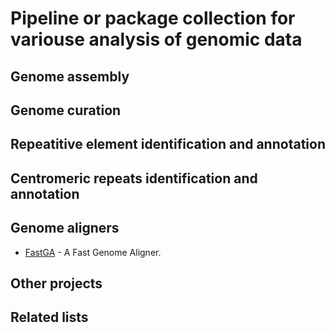 Pipeline or package collection for variouse analysis of genomic data
================

Genome assembly
--------------------------------

Genome curation
--------------------------------

Repeatitive element identification and annotation
--------------------------------

Centromeric repeats identification and annotation
--------------------------------

Genome aligners 
--------------------------------

* [FastGA](https://github.com/thegenemyers/FASTGA) - A Fast Genome Aligner.


Other projects
----------------

Related lists
--------------

